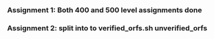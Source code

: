

### Assignment 1: Both 400 and 500 level assignments done

### Assignment 2: split into to verified\_orfs.sh unverified\_orfs
